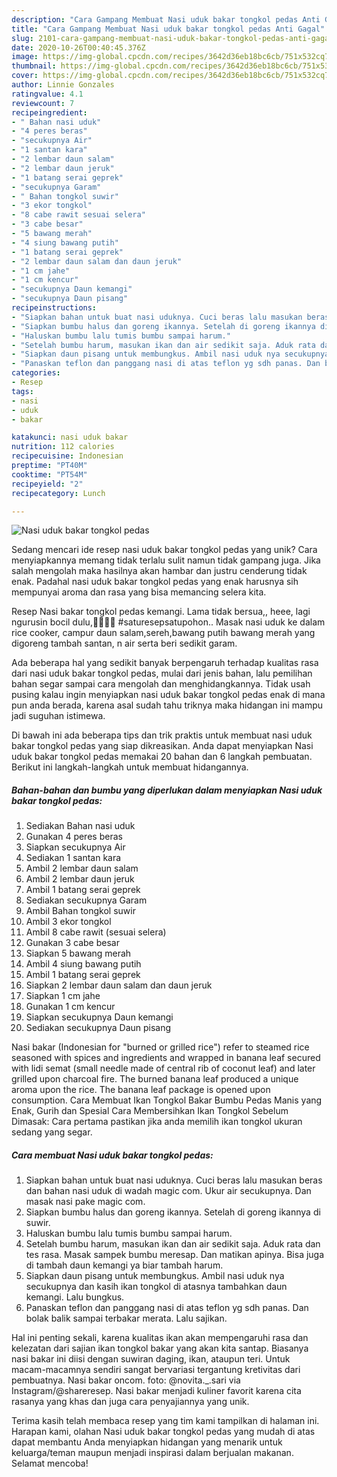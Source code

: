 ```yaml
---
description: "Cara Gampang Membuat Nasi uduk bakar tongkol pedas Anti Gagal"
title: "Cara Gampang Membuat Nasi uduk bakar tongkol pedas Anti Gagal"
slug: 2101-cara-gampang-membuat-nasi-uduk-bakar-tongkol-pedas-anti-gagal
date: 2020-10-26T00:40:45.376Z
image: https://img-global.cpcdn.com/recipes/3642d36eb18bc6cb/751x532cq70/nasi-uduk-bakar-tongkol-pedas-foto-resep-utama.jpg
thumbnail: https://img-global.cpcdn.com/recipes/3642d36eb18bc6cb/751x532cq70/nasi-uduk-bakar-tongkol-pedas-foto-resep-utama.jpg
cover: https://img-global.cpcdn.com/recipes/3642d36eb18bc6cb/751x532cq70/nasi-uduk-bakar-tongkol-pedas-foto-resep-utama.jpg
author: Linnie Gonzales
ratingvalue: 4.1
reviewcount: 7
recipeingredient:
- " Bahan nasi uduk"
- "4 peres beras"
- "secukupnya Air"
- "1 santan kara"
- "2 lembar daun salam"
- "2 lembar daun jeruk"
- "1 batang serai geprek"
- "secukupnya Garam"
- " Bahan tongkol suwir"
- "3 ekor tongkol"
- "8 cabe rawit sesuai selera"
- "3 cabe besar"
- "5 bawang merah"
- "4 siung bawang putih"
- "1 batang serai geprek"
- "2 lembar daun salam dan daun jeruk"
- "1 cm jahe"
- "1 cm kencur"
- "secukupnya Daun kemangi"
- "secukupnya Daun pisang"
recipeinstructions:
- "Siapkan bahan untuk buat nasi uduknya. Cuci beras lalu masukan beras dan bahan nasi uduk di wadah magic com. Ukur air secukupnya. Dan masak nasi pake magic com."
- "Siapkan bumbu halus dan goreng ikannya. Setelah di goreng ikannya di suwir."
- "Haluskan bumbu lalu tumis bumbu sampai harum."
- "Setelah bumbu harum, masukan ikan dan air sedikit saja. Aduk rata dan tes rasa. Masak sampek bumbu meresap. Dan matikan apinya. Bisa juga di tambah daun kemangi ya biar tambah harum."
- "Siapkan daun pisang untuk membungkus. Ambil nasi uduk nya secukupnya dan kasih ikan tongkol di atasnya tambahkan daun kemangi. Lalu bungkus."
- "Panaskan teflon dan panggang nasi di atas teflon yg sdh panas. Dan bolak balik sampai terbakar merata. Lalu sajikan."
categories:
- Resep
tags:
- nasi
- uduk
- bakar

katakunci: nasi uduk bakar 
nutrition: 112 calories
recipecuisine: Indonesian
preptime: "PT40M"
cooktime: "PT54M"
recipeyield: "2"
recipecategory: Lunch

---
```



![Nasi uduk bakar tongkol pedas](https://img-global.cpcdn.com/recipes/3642d36eb18bc6cb/751x532cq70/nasi-uduk-bakar-tongkol-pedas-foto-resep-utama.jpg)

Sedang mencari ide resep nasi uduk bakar tongkol pedas yang unik? Cara menyiapkannya memang tidak terlalu sulit namun tidak gampang juga. Jika salah mengolah maka hasilnya akan hambar dan justru cenderung tidak enak. Padahal nasi uduk bakar tongkol pedas yang enak harusnya sih mempunyai aroma dan rasa yang bisa memancing selera kita.

Resep Nasi bakar tongkol pedas kemangi. Lama tidak bersua,, heee, lagi ngurusin bocil dulu,🙈😘😘😘 #saturesepsatupohon.. Masak nasi uduk ke dalam rice cooker, campur daun salam,sereh,bawang putih bawang merah yang digoreng tambah santan, n air serta beri sedikit garam.

Ada beberapa hal yang sedikit banyak berpengaruh terhadap kualitas rasa dari nasi uduk bakar tongkol pedas, mulai dari jenis bahan, lalu pemilihan bahan segar sampai cara mengolah dan menghidangkannya. Tidak usah pusing kalau ingin menyiapkan nasi uduk bakar tongkol pedas enak di mana pun anda berada, karena asal sudah tahu triknya maka hidangan ini mampu jadi suguhan istimewa.


Di bawah ini ada beberapa tips dan trik praktis untuk membuat nasi uduk bakar tongkol pedas yang siap dikreasikan. Anda dapat menyiapkan Nasi uduk bakar tongkol pedas memakai 20 bahan dan 6 langkah pembuatan. Berikut ini langkah-langkah untuk membuat hidangannya.

<!--inarticleads1-->

##### Bahan-bahan dan bumbu yang diperlukan dalam menyiapkan Nasi uduk bakar tongkol pedas:

1. Sediakan  Bahan nasi uduk
1. Gunakan 4 peres beras
1. Siapkan secukupnya Air
1. Sediakan 1 santan kara
1. Ambil 2 lembar daun salam
1. Ambil 2 lembar daun jeruk
1. Ambil 1 batang serai geprek
1. Sediakan secukupnya Garam
1. Ambil  Bahan tongkol suwir
1. Ambil 3 ekor tongkol
1. Ambil 8 cabe rawit (sesuai selera)
1. Gunakan 3 cabe besar
1. Siapkan 5 bawang merah
1. Ambil 4 siung bawang putih
1. Ambil 1 batang serai geprek
1. Siapkan 2 lembar daun salam dan daun jeruk
1. Siapkan 1 cm jahe
1. Gunakan 1 cm kencur
1. Siapkan secukupnya Daun kemangi
1. Sediakan secukupnya Daun pisang


Nasi bakar (Indonesian for &#34;burned or grilled rice&#34;) refer to steamed rice seasoned with spices and ingredients and wrapped in banana leaf secured with lidi semat (small needle made of central rib of coconut leaf) and later grilled upon charcoal fire. The burned banana leaf produced a unique aroma upon the rice. The banana leaf package is opened upon consumption. Cara Membuat Ikan Tongkol Bakar Bumbu Pedas Manis yang Enak, Gurih dan Spesial Cara Membersihkan Ikan Tongkol Sebelum Dimasak: Cara pertama pastikan jika anda memilih ikan tongkol ukuran sedang yang segar. 

<!--inarticleads2-->

##### Cara membuat Nasi uduk bakar tongkol pedas:

1. Siapkan bahan untuk buat nasi uduknya. Cuci beras lalu masukan beras dan bahan nasi uduk di wadah magic com. Ukur air secukupnya. Dan masak nasi pake magic com.
1. Siapkan bumbu halus dan goreng ikannya. Setelah di goreng ikannya di suwir.
1. Haluskan bumbu lalu tumis bumbu sampai harum.
1. Setelah bumbu harum, masukan ikan dan air sedikit saja. Aduk rata dan tes rasa. Masak sampek bumbu meresap. Dan matikan apinya. Bisa juga di tambah daun kemangi ya biar tambah harum.
1. Siapkan daun pisang untuk membungkus. Ambil nasi uduk nya secukupnya dan kasih ikan tongkol di atasnya tambahkan daun kemangi. Lalu bungkus.
1. Panaskan teflon dan panggang nasi di atas teflon yg sdh panas. Dan bolak balik sampai terbakar merata. Lalu sajikan.


Hal ini penting sekali, karena kualitas ikan akan mempengaruhi rasa dan kelezatan dari sajian ikan tongkol bakar yang akan kita santap. Biasanya nasi bakar ini diisi dengan suwiran daging, ikan, ataupun teri. Untuk macam-macamnya sendiri sangat bervariasi tergantung kretivitas dari pembuatnya. Nasi bakar oncom. foto: @novita._.sari via Instagram/@shareresep. Nasi bakar menjadi kuliner favorit karena cita rasanya yang khas dan juga cara penyajiannya yang unik. 

Terima kasih telah membaca resep yang tim kami tampilkan di halaman ini. Harapan kami, olahan Nasi uduk bakar tongkol pedas yang mudah di atas dapat membantu Anda menyiapkan hidangan yang menarik untuk keluarga/teman maupun menjadi inspirasi dalam berjualan makanan. Selamat mencoba!
